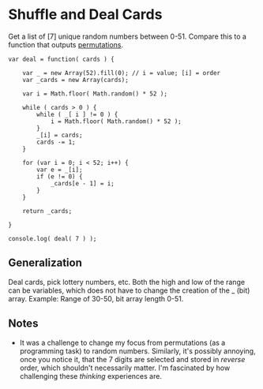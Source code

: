 # Shuffle and Deal Cards

Get a list of [7] unique random numbers between 0-51. Compare this to a function that outputs [permutations](https://github.com/wrightben/codeeval/blob/master/String%20Permutations%20(JavaScript).md).
```
var deal = function( cards ) {
	
	var _ = new Array(52).fill(0); // i = value; [i] = order
	var _cards = new Array(cards);
	
	var i = Math.floor( Math.random() * 52 );
	
	while ( cards > 0 ) {
		while ( _[ i ] != 0 ) { 
			i = Math.floor( Math.random() * 52 );
		}
		_[i] = cards;
		cards -= 1;		
	}
	
	for (var i = 0; i < 52; i++) {
		var e = _[i];
		if (e != 0) {
			_cards[e - 1] = i;
		}
	}

	return _cards;

}

console.log( deal( 7 ) );
```

## Generalization
Deal cards, pick lottery numbers, etc. Both the high and low of the range can be variables, which does not have to change the creation of the _ (bit) array. Example: Range of 30-50, bit array length 0-51.

## Notes
- It was a challenge to change my focus from permutations (as a programming task) to random numbers. Similarly, it's possibly annoying, once you notice it, that the 7 digits are selected and stored in *reverse* order, which shouldn't necessarily matter. I'm fascinated by how challenging these *thinking* experiences are.
